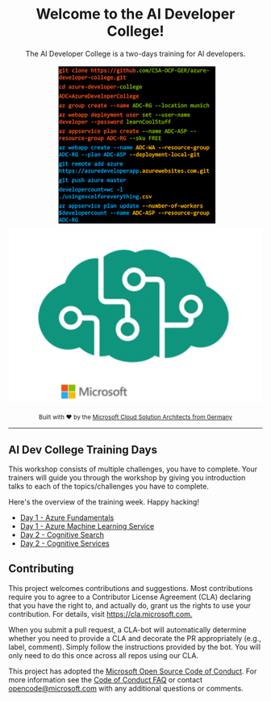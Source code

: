 <div align="center">
  <h1>Welcome to the AI Developer College!</h1>
  <p>The AI Developer College is a two-days training for AI developers.</p>
  
![ADC](./images/ADC_Back.png) <br> ![AI DEV](./images/aidevcollegesmall2.png)

  <p>
    <sub>Built with ❤︎ by the
      <a href="https://github.com/CSA-OCP-GER">Microsoft Cloud Solution Architects from Germany</a>
    </sub>
  </p>

</div>

<hr>

## AI Dev College Training Days

This workshop consists of multiple challenges, you have to complete. Your trainers will guide you through the workshop by giving you introduction talks to each of the topics/challenges you have to complete.  

Here's the overview of the training week. Happy hacking!
  
- [Day 1 - Azure Fundamentals](day1/AzureFundamentals/README.md)
- [Day 1 - Azure Machine Learning Service](day1/AzureMachineLearningService/README.md)
- [Day 2 - Cognitive Search](day2/CognitiveSearch/README.md)
- [Day 2 - Cognitive Services](day2/CognitiveServices/README.md)

## Contributing ##

This project welcomes contributions and suggestions.  Most contributions require you to agree to a
Contributor License Agreement (CLA) declaring that you have the right to, and actually do, grant us
the rights to use your contribution. For details, visit <https://cla.microsoft.com.>

When you submit a pull request, a CLA-bot will automatically determine whether you need to provide
a CLA and decorate the PR appropriately (e.g., label, comment). Simply follow the instructions
provided by the bot. You will only need to do this once across all repos using our CLA.

This project has adopted the [Microsoft Open Source Code of Conduct](https://opensource.microsoft.com/codeofconduct/).
For more information see the [Code of Conduct FAQ](https://opensource.microsoft.com/codeofconduct/faq/) or
contact [opencode@microsoft.com](mailto:opencode@microsoft.com) with any additional questions or comments.
